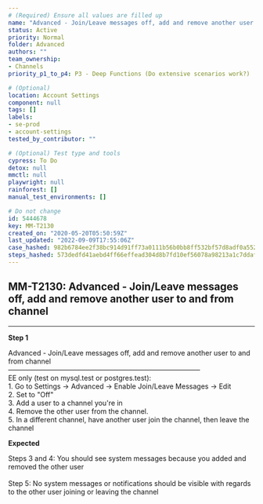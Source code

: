 ```yaml
---
# (Required) Ensure all values are filled up
name: "Advanced - Join/Leave messages off, add and remove another user to and from channel"
status: Active
priority: Normal
folder: Advanced
authors: ""
team_ownership:
- Channels
priority_p1_to_p4: P3 - Deep Functions (Do extensive scenarios work?)

# (Optional)
location: Account Settings
component: null
tags: []
labels:
- se-prod
- account-settings
tested_by_contributor: ""

# (Optional) Test type and tools
cypress: To Do
detox: null
mmctl: null
playwright: null
rainforest: []
manual_test_environments: []

# Do not change
id: 5444678
key: MM-T2130
created_on: "2020-05-20T05:50:59Z"
last_updated: "2022-09-09T17:55:06Z"
case_hashed: 982b6784ee2f38bc914d91ff73a0111b56b0bb8ff532bf57d8adf0a552dc6522766bb163bd5bf46db7d7f741c033f34c
steps_hashed: 573dedfd41aebd4ff66effead304d8b7fd10ef56078a98213a1c7ddafc4267cd5e6603e62fbf5d83c0861506b39461f2
---
```


<!-- (Auto-generated) Based on frontmatter's "key" and "name" -->

## MM-T2130: Advanced - Join/Leave messages off, add and remove another user to and from channel

---

**Step 1**

Advanced - Join/Leave messages off, add and remove another user to and from channel\
————————————————————————————\
EE only (test on mysql.test or postgres.test):\
1\. Go to Settings -> Advanced -> Enable Join/Leave Messages -> Edit\
2\. Set to "Off"\
3\. Add a user to a channel you're in\
4\. Remove the other user from the channel.\
5\. In a different channel, have another user join the channel, then leave the channel

**Expected**

Steps 3 and 4: You should see system messages because you added and removed the other user\
\
Step 5: No system messages or notifications should be visible with regards to the other user joining or leaving the channel
